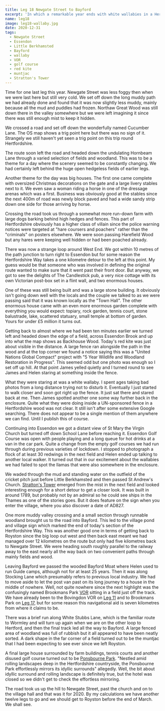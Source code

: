 ```yaml
---
title: Leg 18 Newgate Street to Bayford
excerpt: 'In which a remarkable year ends with white wallabies in a Hertfordshire wood'
name: leg18
image: leg18-wallaby.jpg
date: 2020-12-31
tags:
  - Newgate Street
  - Essendon
  - Little Berkhamsted
  - Bayford
  - wallaby
  - VOR
  - golf course
  - red kite
  - muntjac
  - Stratton's Tower
---
```


Time for one last leg this year. Newgate Street was less foggy then when we were last here but still very cold. We set off down the long muddy path we had already done and found that it was now slightly less muddy, mainly because all the mud and puddles had frozen. Northaw Great Wood was still down there in the valley somewhere but we were left imagining it since there was still enough mist to keep it hidden.

We crossed a road and set off down the wonderfully named Cucumber Lane. The OS map shows a trig point here but there was no sign of it. Strangely we still haven't yet seen a trig point on this trip round Hertfordshire.

The route soon left the road and headed down the undulating Hornbeam Lane through a varied selection of fields and woodland. This was to be a theme for a day where the scenery seemed to be constantly changing. We had certainly left behind the huge open hedgeless fields of earlier legs.

Another theme for the day was big houses. The first one came complete with oversized Christmas decorations on the gate and a large livery stables next to it. We even saw a woman riding a horse in one of the dressage arenas which was a first. Business was obviously good at the stables since the next 400m of road was newly block paved and had a wide sandy strip down one side for those arriving by horse.

Crossing the road took us through a somewhat more run-down farm with large dogs barking behind high hedges and fences. This part of Hertfordshire obviously has a higher class of villain since the police warning notices were targeted at "hare coursers and poachers" rather than the "criminals" on posters elsewhere. We were soon passing Harefield Wood but any hares were keeping well hidden or had been poached already.

There was now a strange loop around West End. We got within 10 metres of the path junction to turn right to Essendon but for some reason the Hertfordshire Way takes a one kilometre detour to the left at this point. My guess would be that someone who was involved in defining the original route wanted to make sure that it went past their front door. But anyway, we got to see the delights of The Candlestick pub, a very nice cottage with its own Victorian post-box set in a flint wall, and two enormous houses.

One of these was still being built and was a large stone building. It obviously isn't going down well with the locals and the couple we talked to as we were passing said that it was known locally as the "Town Hall". The other enormous house came with an even more enormous garden complete with everything you would expect: topiary, rock garden, tennis court, stone balustrade, lake, scattered statuary, small temple at bottom of garden. Yours for under £5 million it turns out.

Getting back to almost where we had been ten minutes earlier we turned left and headed down the edge of a field, across Essendon Brook and up into what the map shows as Backhouse Wood. Today's red kite was just about visible in the distance. A large fence ran alongside the path in the wood and at the top corner we found a notice saying this was a "United Nations Global Compact" project with "5 Year Wildlife and Woodland Restoration in Progress". This seemed odd but one photo was enough so I set off up hill. At that point James yelled quietly and I turned round to see James and Helen staring at something inside the fence.

What they were staring at was a white wallaby. I spent ages taking bad photos from a long distance trying not to disturb it. Eventually I just started to walk closer and soon got right up the fence. It just sat there and stared back at me. Then James spotted another one some way further back in the enclosure. Quite what they were doing inside a UN-sponsored fence in a Hertfordshire wood was not clear. It still isn't after some extensive Google searching. There does not appear to be a single mention of them anywhere we can find. Until I publish this of course.

Continuing into Essendon we got a distant view of St Mary the Virgin Church but turned off down School Lane before reaching it. Essendon Golf Course was open with people playing and a long queue for hot drinks at a van in the car park. Quite a change from the empty golf courses we had run through during previous varieties of lockdown. I stopped to photograph a flock of at least 30 redwings in the next field and Helen ended up talking to another local walker. It turned out that in our excitement about the wallabies we had failed to spot the llamas that were also somewhere in the enclosure.

We waded through the mud and standing water on the outfield of the cricket pitch just before Little Berkhamsted and then passed St Andrew's Church. [Stratton's Tower](https://www.littleberkhamsted.org.uk/docs/StrattonsTowerNotes.pdf) emerged from the mist in the next field and looked interesting enough for a short detour to get a closer look. It was built in around 1789, but probably not by an admiral so he could see ships in the Thames as one of the stories goes. But it does feature on the sign when you enter the village, where you also discover a date of AD827.

One more muddy valley crossing and a small section through runnable woodland brought us to the road into Bayford. This led to the village pond and village sign which marked the end of today's section of the Hertfordshire Way. This was another good one in terms of getting back to Royston since the big loop out west and then back east meant we had managed over 12 kilometres on the route but only had five kilometres back to Newgate Street. We were heading south roughly parallel to the railway away to the east nearly all the way back on two convenient paths through mainly fields and wood.

Leaving Bayford we passed the wooded Bayford Moat where Helen used to run Guide camps, although not for at least 25 years. Then it was along Stocking Lane which presumably refers to previous local industry. We had to move aside to let the post van past on its long journey to a house in the middle of nowhere. Well, not quite nowhere since the next highlight was the confusingly named Brookmans Park [VOR](https://en.wikipedia.org/wiki/VHF_omnidirectional_range) sitting in a field just off the track. We have already been to the Bovingdon VOR on [Leg 11](https://www.maprunner.co.uk/hertsway/post/leg-11-berkhamsted-common-to-bovingdon/) and to Brookmans Park on [Leg 17](https://www.maprunner.co.uk/hertsway/post/leg-17-potters-bar-to-newgate-street/), but for some reason this navigational aid is seven kilometres from where it claims to be.

There was a brief run along White Stubbs Lane, which is the familiar route to Wormley and will turn up again when we are on the other loop to Hertford, and then the final track led all the way to Bayford. A large fenced area of woodland was full of rubbish but it all appeared to have been neatly sorted. A dark shape in the far corner of a field turned out to be the muntjac that I had been expecting to see ever since we left Royston.

A final large house surrounded by farm buildings, tennis courts and another disused golf course turned out to be [Ponsbourne Park](https://www.ponsbourne.com/). "Nestled amid rolling landscapes deep in the Hertfordshire countryside, the Ponsbourne Park effortlessly mirrors its idyllic surrounds" allegedly. Well, the bit about idyllic surround and rolling landscape is definitely true, but the hotel was closed so we didn't get to check the effortless mirroring.

The road took us up the hill to Newgate Street, past the church and on to the village hall and that was it for 2020. By my calculations we have another twelve legs to go and we should get to Royston before the end of March. We shall see.
